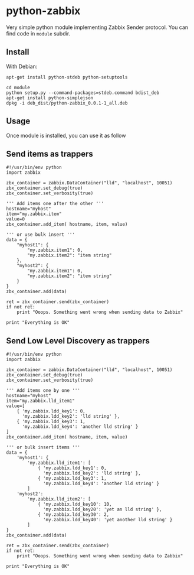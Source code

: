 # python-zabbix

Very simple python module implementing Zabbix Sender protocol.
You can find code in `module` subdir.

## Install

With Debian:

    apt-get install python-stdeb python-setuptools

    cd module
    python setup.py --command-packages=stdeb.command bdist_deb
    apt-get install python-simplejson
    dpkg -i deb_dist/python-zabbix_0.0.1-1_all.deb

## Usage

Once module is installed, you can use it as follow

## Send items as trappers

    #!/usr/bin/env python
    import zabbix

    zbx_container = zabbix.DataContainer("lld", "localhost", 10051)
    zbx_container.set_debug(true)
    zbx_container.set_verbosity(true)

    ''' Add items one after the other '''
    hostname="myhost"
    item="my.zabbix.item"
    value=0
    zbx_container.add_item( hostname, item, value)

    ''' or use bulk insert '''
    data = {
        "myhost1": {
            "my.zabbix.item1": 0,
            "my.zabbix.item2": "item string"
        },
        "myhost2": {
            "my.zabbix.item1": 0,
            "my.zabbix.item2": "item string"
        }
    }
    zbx_container.add(data)

    ret = zbx_container.send(zbx_container)
    if not ret:
        print "Ooops. Something went wrong when sending data to Zabbix"

    print "Everything is OK"

## Send Low Level Discovery as trappers

    #!/usr/bin/env python
    import zabbix

    zbx_container = zabbix.DataContainer("lld", "localhost", 10051)
    zbx_container.set_debug(true)
    zbx_container.set_verbosity(true)

    ''' Add items one by one '''
    hostname="myhost"
    item="my.zabbix.lld_item1"
    value=[
        { 'my.zabbix.ldd_key1': 0,
          'my.zabbix.ldd_key2': 'lld string' },
        { 'my.zabbix.ldd_key3': 1,
          'my.zabbix.ldd_key4': 'another lld string' }
    ]
    zbx_container.add_item( hostname, item, value)

    ''' or bulk insert items '''
    data = {
        'myhost1': {
            'my.zabbix.lld_item1': [
                { 'my.zabbix.ldd_key1': 0,
                  'my.zabbix.ldd_key2': 'lld string' },
                { 'my.zabbix.ldd_key3': 1,
                  'my.zabbix.ldd_key4': 'another lld string' }
            ]
        'myhost2':
            'my.zabbix.lld_item2': [
                { 'my.zabbix.ldd_key10': 10,
                  'my.zabbix.ldd_key20': 'yet an lld string' },
                { 'my.zabbix.ldd_key30': 2,
                  'my.zabbix.ldd_key40': 'yet another lld string' }
            ]
    }
    zbx_container.add(data)

    ret = zbx_container.send(zbx_container)
    if not ret:
        print "Ooops. Something went wrong when sending data to Zabbix"

    print "Everything is OK"
